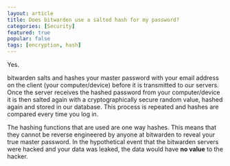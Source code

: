 ```yaml
---
layout: article
title: Does bitwarden use a salted hash for my password?
categories: [Security]
featured: true
popular: false
tags: [encryption, hash]
---
```


Yes.

bitwarden salts and hashes your master password with your email address on the client (your computer/device) before it is transmitted to our servers. Once the server receives the hashed password from your computer/device it is then salted again with a cryptographically secure random value, hashed again and stored in our database. This process is repeated and hashes are compared every time you log in.

The hashing functions that are used are one way hashes. This means that they cannot be reverse engineered by anyone at bitwarden to reveal your true master password. In the hypothetical event that the bitwarden servers were hacked and your data was leaked, the data would have **no value** to the hacker.